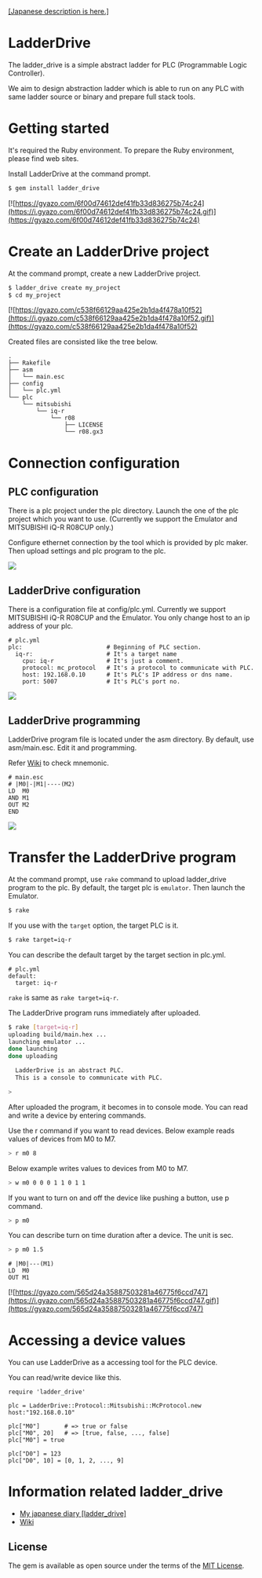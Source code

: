 [[Japanese description is here.]](https://github.com/ito-soft-design/ladder_drive/blob/master/README_jp.md)

# LadderDrive

The ladder_drive is a simple abstract ladder for PLC (Programmable Logic Controller).

We aim to design abstraction ladder which is able to run on any PLC with same ladder source or binary and prepare full stack tools.

# Getting started

It's required the Ruby environment.
To prepare the Ruby environment, please find web sites.

Install LadderDrive at the command prompt.

```sh
$ gem install ladder_drive
```

[![https://gyazo.com/6f00d74612def41fb33d836275b74c24](https://i.gyazo.com/6f00d74612def41fb33d836275b74c24.gif)](https://gyazo.com/6f00d74612def41fb33d836275b74c24)

# Create an LadderDrive project

At the command prompt, create a new LadderDrive project.

```sh
$ ladder_drive create my_project
$ cd my_project
```

[![https://gyazo.com/c538f66129aa425e2b1da4f478a10f52](https://i.gyazo.com/c538f66129aa425e2b1da4f478a10f52.gif)](https://gyazo.com/c538f66129aa425e2b1da4f478a10f52)

Created files are consisted like the tree below.

```
.
├── Rakefile
├── asm
│   └── main.esc
├── config
│   └── plc.yml
└── plc
    └── mitsubishi
        └── iq-r
            └── r08
                ├── LICENSE
                └── r08.gx3
```

# Connection configuration

## PLC configuration

There is a plc project under the plc directory.
Launch the one of the plc project which you want to use.
(Currently we support the Emulator and MITSUBISHI iQ-R R08CUP only.)

Configure ethernet connection by the tool which is provided by plc maker.
Then upload settings and plc program to the plc.

[![](http://img.youtube.com/vi/fGdyIo9AmuE/0.jpg)](https://youtu.be/fGdyIo9AmuE)


## LadderDrive configuration

There is a configuration file at config/plc.yml.
Currently we support MITSUBISHI iQ-R R08CUP and the Emulator.
You only change host to an ip address of your plc.

```
# plc.yml
plc:                        # Beginning of PLC section.
  iq-r:                     # It's a target name
    cpu: iq-r               # It's just a comment.
    protocol: mc_protocol   # It's a protocol to communicate with PLC.
    host: 192.168.0.10      # It's PLC's IP address or dns name.
    port: 5007              # It's PLC's port no.
```

[![](http://img.youtube.com/vi/m0JaOBFIHqw/0.jpg)](https://youtu.be/m0JaOBFIHqw)


## LadderDrive programming

LadderDrive program file is located under the asm directory.
By default, use asm/main.esc.
Edit it and programming.

Refer [Wiki](https://github.com/ito-soft-design/ladder_drive/wiki/mnemonic) to check mnemonic.

```
# main.esc
# |M0|-|M1|----(M2)
LD  M0
AND M1
OUT M2
END
```

[![](http://img.youtube.com/vi/OjaSqrkWv8Q/0.jpg)](https://youtu.be/OjaSqrkWv8Q)


# Transfer the LadderDrive program

At the command prompt, use ```rake``` command to upload ladder_drive program to the plc.
By default, the target plc is ```emulator```. Then launch the Emulator.

```sh
$ rake
```

If you use with the ```target``` option, the target PLC is it.

```sh
$ rake target=iq-r
```

You can describe the default target by the target section in plc.yml.

```
# plc.yml
default:
  target: iq-r
```

```rake``` is same as ```rake target=iq-r```.


The LadderDrive program runs immediately after uploaded.

```sh
$ rake [target=iq-r]
uploading build/main.hex ...
launching emulator ...
done launching
done uploading

  LadderDrive is an abstract PLC.
  This is a console to communicate with PLC.

>
```

After uploaded the program, it becomes in to console mode.
You can read and write a device by entering commands.

Use the r command if you want to read devices.
Below example reads values of devices from M0 to M7.

```sh
> r m0 8
```

Below example writes values to devices from M0 to M7.

```sh
> w m0 0 0 0 1 1 0 1 1
```

If you want to turn on and off the device like pushing a button, use p command.

```sh
> p m0
```

You can describe turn on time duration after a device. The unit is sec.

```sh
> p m0 1.5
```

```
# |M0|---(M1)
LD  M0
OUT M1
```

[![https://gyazo.com/565d24a35887503281a46775f6ccd747](https://i.gyazo.com/565d24a35887503281a46775f6ccd747.gif)](https://gyazo.com/565d24a35887503281a46775f6ccd747)

<!-- [![](http://img.youtube.com/vi/qGbicGLB7Gs/0.jpg)](https://youtu.be/qGbicGLB7Gs) -->


# Accessing a device values

You can use LadderDrive as a accessing tool for the PLC device.

You can read/write device like this.

```
require 'ladder_drive'

plc = LadderDrive::Protocol::Mitsubishi::McProtocol.new host:"192.168.0.10"

plc["M0"]       # => true or false
plc["M0", 20]   # => [true, false, ..., false]
plc["M0"] = true

plc["D0"] = 123
plc["D0", 10] = [0, 1, 2, ..., 9]
```

# Information related ladder_drive

- [My japanese diary [ladder_drive]](http://diary.itosoft.com/?category=ladder_drive)
- [Wiki](https://github.com/ito-soft-design/ladder_drive/wiki/)


## License

The gem is available as open source under the terms of the [MIT License](http://opensource.org/licenses/MIT).
